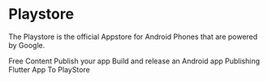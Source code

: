 # Playstore

The Playstore is the official Appstore for Android Phones that are powered by Google.

<ResourceGroupTitle>Free Content</ResourceGroupTitle>
<BadgeLink colorScheme='blue' badgeText='Official Docs' href='https://developer.android.com/studio/publish'>Publish your app</BadgeLink>
<BadgeLink colorScheme='blue' badgeText='Official Website' href='https://docs.flutter.dev/deployment/android'>Build and release an Android app</BadgeLink>
<BadgeLink colorScheme='yellow' badgeText='Read' href='https://medium.flutterdevs.com/publishing-flutter-app-to-playstore-fa7543b61a7b'>Publishing Flutter App To PlayStore</BadgeLink>


